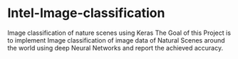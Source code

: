 # Intel-Image-classification
Image classification of nature scenes using Keras
The Goal of this Project is to implement Image classification of image data of Natural Scenes around the world
using deep Neural Networks and report the achieved accuracy.
